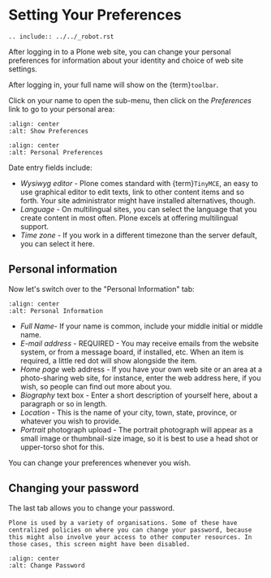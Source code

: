 # Setting Your Preferences

```{eval-rst}
.. include:: ../../_robot.rst
```

After logging in to a Plone web site, you can change your personal preferences for information about your identity and choice of web site settings.

After logging in, your full name will show on the {term}`toolbar`.

Click on your name to open the sub-menu, then click on the *Preferences* link to go to your personal area:

```{figure} ../../_robot/show-preferences.png
:align: center
:alt: Show Preferences
```

```{figure} /../../_robot/personal-preferences.png
:align: center
:alt: Personal Preferences
```

Date entry fields include:

- *Wysiwyg editor* - Plone comes standard with {term}`TinyMCE`, an easy to use graphical editor to edit texts, link to other content items and so forth. Your site administrator might have installed alternatives, though.
- *Language* - On multilingual sites, you can select the language that you create content in most often. Plone excels at offering multilingual support.
- *Time zone* - If you work in a different timezone than the server default, you can select it here.

## Personal information

Now let's switch over to the "Personal Information" tab:

```{figure} ../../_robot/personal-information.png
:align: center
:alt: Personal Information
```

- *Full Name*- If your name is common, include your middle initial or middle name.
- *E-mail address* - REQUIRED - You may receive emails from the website system, or from a message board, if installed, etc. When an item is required, a little red dot will show alongside the item.
- *Home page* web address - If you have your own web site or an area at a photo-sharing web site, for instance, enter the web address here, if you wish, so people can find out more about you.
- *Biography* text box - Enter a short description of yourself here, about a paragraph or so in length.
- *Location*  - This is the name of your city, town, state, province, or whatever you wish to provide.
- *Portrait* photograph upload - The portrait photograph will appear as a small image or thumbnail-size image, so it is best to use a head shot or upper-torso shot for this.

You can change your preferences whenever you wish.

## Changing your password

The last tab allows you to change your password.

```{note}
Plone is used by a variety of organisations. Some of these have centralized policies on where you can change your password, because this might also involve your access to other computer resources. In those cases, this screen might have been disabled.
```

```{figure} ../../_robot/change-password.png
:align: center
:alt: Change Password
```
